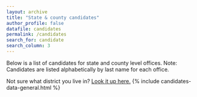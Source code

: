 ```yaml
---
layout: archive
title: "State & county candidates"
author_profile: false
datafile: candidates
permalink: /candidates
search_for: candidate
search_column: 3
---
```

Below is a list of candidates for state and county level offices.  Note: Candidates are listed alphabetically by last name for each office.

Not sure what district you live in?  [Look it up here.](https://www1.maine.gov/portal/government/edemocracy/voter_lookup.php)
{% include candidates-data-general.html %}
